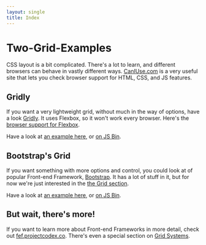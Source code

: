 ```yaml
---
layout: single
title: Index
---
```


# Two-Grid-Examples

CSS layout is a bit complicated. There's a lot to learn, and different browsers can behave in vastly different ways. [CanIUse.com](http://caniuse.com/) is a very useful site that lets you check browser support for HTML, CSS, and JS features.

## Gridly

If you want a very lightweight grid, without much in the way of options, have a look [Gridly](http://ionicabizau.github.io/gridly/example/). It uses Flexbox, so it won't work every browser. Here's the [browser support for Flexbox](http://caniuse.com/#feat=flexbox).

Have a look at [an example here](gridly.html), or [on JS Bin](https://jsbin.com/wowisa/edit?html,css,output).

## Bootstrap's Grid

If you want something with more options and control, you could look at  of popular Front-end Framework, [Bootstrap](http://getbootstrap.com/). It has a lot of stuff in it, but for now we're just interested in the [the Grid section](http://getbootstrap.com/css/#grid).

Have a look at [an example here](gridly.html), or [on JS Bin](https://jsbin.com/majaro/edit?html,css,output).

## But wait, there's more!

If you want to learn more about Front-end Frameworks in more detail, check out [fef.projectcodex.co](http://fef.projectcodex.co/). There's even a special section on [Grid Systems](http://fef.projectcodex.co/frameworks.html#grid-systems).
